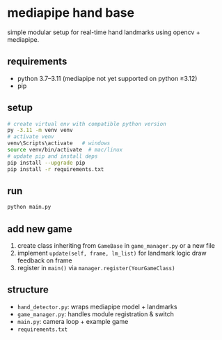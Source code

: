 # mediapipe hand base

simple modular setup for real-time hand landmarks using opencv + mediapipe.

## requirements
- python 3.7–3.11 (mediapipe not yet supported on python ≥3.12)
- pip

## setup
```bash
# create virtual env with compatible python version
py -3.11 -m venv venv
# activate venv
venv\Scripts\activate   # windows
source venv/bin/activate  # mac/linux
# update pip and install deps
pip install --upgrade pip
pip install -r requirements.txt
```

## run
```bash
python main.py
```

## add new game
1. create class inheriting from `GameBase` in `game_manager.py` or a new file
2. implement `update(self, frame, lm_list)` for landmark logic
   draw feedback on frame
3. register in `main()` via `manager.register(YourGameClass)`

## structure
- `hand_detector.py`: wraps mediapipe model + landmarks
- `game_manager.py`: handles module registration & switch
- `main.py`: camera loop + example game
- `requirements.txt`
